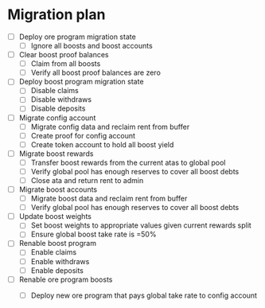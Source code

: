 
# Migration plan

- [ ] Deploy ore program migration state
    - [ ] Ignore all boosts and boost accounts

- [ ] Clear boost proof balances
    - [ ] Claim from all boosts
    - [ ] Verify all boost proof balances are zero

- [ ] Deploy boost program migration state 
    - [ ] Disable claims
    - [ ] Disable withdraws
    - [ ] Disable deposits

- [ ] Migrate config account
    - [ ] Migrate config data and reclaim rent from buffer
    - [ ] Create proof for config account
    - [ ] Create token account to hold all boost yield

- [ ] Migrate boost rewards
    - [ ] Transfer boost rewards from the current atas to global pool
    - [ ] Verify global pool has enough reserves to cover all boost debts
    - [ ] Close ata and return rent to admin

- [ ] Migrate boost accounts
    - [ ] Migrate boost data and reclaim rent from buffer
    - [ ] Verify global pool has enough reserves to cover all boost debts

- [ ] Update boost weights
    - [ ] Set boost weights to appropriate values given current rewards split
    - [ ] Ensure global boost take rate is =50%

- [ ] Renable boost program
    - [ ] Enable claims
    - [ ] Enable withdraws
    - [ ] Enable deposits

- [ ] Renable ore program boosts
    - [ ] Deploy new ore program that pays global take rate to config account

    